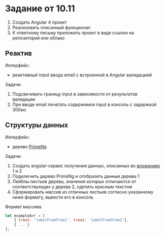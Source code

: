 # Задание от 10.11

1. Создать Angular 4 проект
1. Реализовать описанный функционал
1. К ответному письму приложить проект в виде ссылки на репозиторий или облако

## Реактив

Интерфейс:

- реактивный input ввода email с встроенной в Angular валидацией

Задачи:

1. Подсвечивать границу input в зависимости от результатов валидации
1. При вводе email печатать содержимое input в консоль с задержкой 300мс

## Структуры данных

Интерфейс:

- дерево [PrimeNg](https://www.primefaces.org/primeng/#/tree)

Задачи:

1. Создать angular-сервис получения данных, описанных во [вложениях](attachment) 1 и 2
1. Подключить дерево PrimeNg и отобразить данные дерева 1
1. Лейблы листьев дерева, значения которых отличаются от соответствующих у дерева 2, сделать красным текстом
1. Сформировать массив из отличных листьев согласно указанному ниже формату, вывести его в консоль

Формат массива:

```javascript
let exampleArr = [
	{ tree1: 'labelFromTree1', tree2: 'labelFromTree2'},
	{ ... }
];
```
